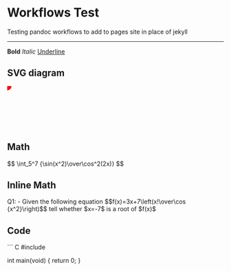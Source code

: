 # Workflows Test

Testing pandoc workflows to add to pages site in place of jekyll

---
**Bold**
*Italic*
<u>Underline</u>

<h2>SVG diagram</h2>
<svg viewbox='0 0 100 100' width=100 height=100>
  <circle x=10 y=10 r=10 fill=red />
</svg>

<h2>Math</h2>
$$
  \int_5^7 {\sin(x^2)\over\cos^2(2x)}
$$

<h2>Inline Math</h2>
Q1:
 - Given the following equation $$f(x)=3x+7\left(x!\over\cos {x^2}\right)$$ tell whether $x=-7$ is a root of $f(x)$

<h2>Code</h2>
``` C
#include <stdio.h>

int main(void) {
  return 0;
}
```
